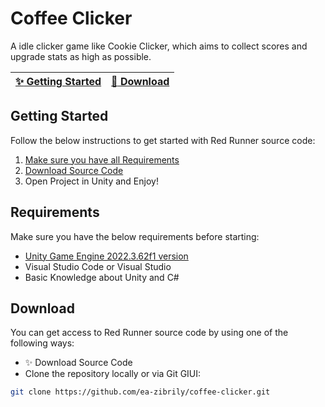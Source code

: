 # Coffee Clicker
A idle clicker game like Cookie Clicker, which aims to collect scores and upgrade stats as high as possible.

| [:sparkles: Getting Started](#getting-started) | [:rocket: Download](#download) |
| --------------- | --------------- |
## Getting Started

Follow the below instructions to get started with Red Runner source code:

1. [Make sure you have all Requirements](#requirements)
2. [Download Source Code](#download)
3. Open Project in Unity and Enjoy!

## Requirements

Make sure you have the below requirements before starting:

- [Unity Game Engine 2022.3.62f1 version ]([https://unity3d.com](https://unity.com/releases/editor/qa/lts-releases))
- Visual Studio Code or Visual Studio
- Basic Knowledge about Unity and C#

## Download

You can get access to Red Runner source code by using one of the following ways:

- :sparkles: Download Source Code
- Clone the repository locally or via Git GIUI:

```bash
git clone https://github.com/ea-zibrily/coffee-clicker.git
```
